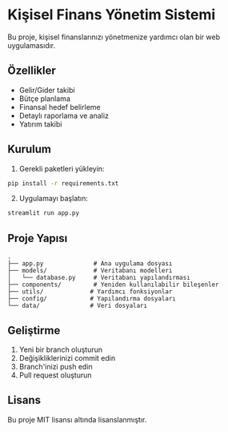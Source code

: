 # Kişisel Finans Yönetim Sistemi

Bu proje, kişisel finanslarınızı yönetmenize yardımcı olan bir web uygulamasıdır.

## Özellikler

- Gelir/Gider takibi
- Bütçe planlama
- Finansal hedef belirleme
- Detaylı raporlama ve analiz
- Yatırım takibi

## Kurulum

1. Gerekli paketleri yükleyin:
```bash
pip install -r requirements.txt
```

2. Uygulamayı başlatın:
```bash
streamlit run app.py
```

## Proje Yapısı

```
.
├── app.py              # Ana uygulama dosyası
├── models/             # Veritabanı modelleri
│   └── database.py     # Veritabanı yapılandırması
├── components/         # Yeniden kullanılabilir bileşenler
├── utils/             # Yardımcı fonksiyonlar
├── config/            # Yapılandırma dosyaları
└── data/              # Veri dosyaları
```

## Geliştirme

1. Yeni bir branch oluşturun
2. Değişikliklerinizi commit edin
3. Branch'inizi push edin
4. Pull request oluşturun

## Lisans

Bu proje MIT lisansı altında lisanslanmıştır. 
